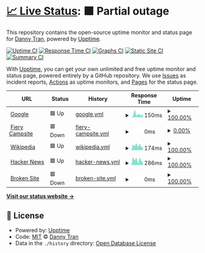 # [📈 Live Status](https://nabdtran.github.io/upptime): <!--live status--> **🟧 Partial outage**

This repository contains the open-source uptime monitor and status page for [Danny Tran](https://www.linkedin.com/in/nabdtran/), powered by [Upptime](https://github.com/upptime/upptime).

[![Uptime CI](https://github.com/koj-co/upptime/workflows/Uptime%20CI/badge.svg)](https://github.com/koj-co/upptime/actions?query=workflow%3A%22Uptime+CI%22)
[![Response Time CI](https://github.com/koj-co/upptime/workflows/Response%20Time%20CI/badge.svg)](https://github.com/koj-co/upptime/actions?query=workflow%3A%22Response+Time+CI%22)
[![Graphs CI](https://github.com/koj-co/upptime/workflows/Graphs%20CI/badge.svg)](https://github.com/koj-co/upptime/actions?query=workflow%3A%22Graphs+CI%22)
[![Static Site CI](https://github.com/koj-co/upptime/workflows/Static%20Site%20CI/badge.svg)](https://github.com/koj-co/upptime/actions?query=workflow%3A%22Static+Site+CI%22)
[![Summary CI](https://github.com/koj-co/upptime/workflows/Summary%20CI/badge.svg)](https://github.com/koj-co/upptime/actions?query=workflow%3A%22Summary+CI%22)

With [Upptime](https://upptime.js.org), you can get your own unlimited and free uptime monitor and status page, powered entirely by a GitHub repository. We use [Issues](https://github.com/nabdtran/upptime/issues) as incident reports, [Actions](https://github.com/nabdtran/upptime/actions) as uptime monitors, and [Pages](https://nabdtran.github.io/upptime) for the status page.

<!--start: status pages-->
<!-- This summary is generated by Upptime (https://github.com/upptime/upptime) -->
<!-- Do not edit this manually, your changes will be overwritten -->
<!-- prettier-ignore -->
| URL | Status | History | Response Time | Uptime |
| --- | ------ | ------- | ------------- | ------ |
| <img alt="" src="https://favicons.githubusercontent.com/www.google.com" height="13"> [Google](https://www.google.com) | 🟩 Up | [google.yml](https://github.com/nabdtran/uptime/commits/HEAD/history/google.yml) | <details><summary><img alt="Response time graph" src="./graphs/google/response-time-week.png" height="20"> 150ms</summary><br><a href="https://nabdtran.github.io/uptime/history/google"><img alt="Response time 97" src="https://img.shields.io/endpoint?url=https%3A%2F%2Fraw.githubusercontent.com%2Fnabdtran%2Fuptime%2FHEAD%2Fapi%2Fgoogle%2Fresponse-time.json"></a><br><a href="https://nabdtran.github.io/uptime/history/google"><img alt="24-hour response time 157" src="https://img.shields.io/endpoint?url=https%3A%2F%2Fraw.githubusercontent.com%2Fnabdtran%2Fuptime%2FHEAD%2Fapi%2Fgoogle%2Fresponse-time-day.json"></a><br><a href="https://nabdtran.github.io/uptime/history/google"><img alt="7-day response time 150" src="https://img.shields.io/endpoint?url=https%3A%2F%2Fraw.githubusercontent.com%2Fnabdtran%2Fuptime%2FHEAD%2Fapi%2Fgoogle%2Fresponse-time-week.json"></a><br><a href="https://nabdtran.github.io/uptime/history/google"><img alt="30-day response time 105" src="https://img.shields.io/endpoint?url=https%3A%2F%2Fraw.githubusercontent.com%2Fnabdtran%2Fuptime%2FHEAD%2Fapi%2Fgoogle%2Fresponse-time-month.json"></a><br><a href="https://nabdtran.github.io/uptime/history/google"><img alt="1-year response time 100" src="https://img.shields.io/endpoint?url=https%3A%2F%2Fraw.githubusercontent.com%2Fnabdtran%2Fuptime%2FHEAD%2Fapi%2Fgoogle%2Fresponse-time-year.json"></a></details> | <details><summary><a href="https://nabdtran.github.io/uptime/history/google">100.00%</a></summary><a href="https://nabdtran.github.io/uptime/history/google"><img alt="All-time uptime 100.00%" src="https://img.shields.io/endpoint?url=https%3A%2F%2Fraw.githubusercontent.com%2Fnabdtran%2Fuptime%2FHEAD%2Fapi%2Fgoogle%2Fuptime.json"></a><br><a href="https://nabdtran.github.io/uptime/history/google"><img alt="24-hour uptime 100.00%" src="https://img.shields.io/endpoint?url=https%3A%2F%2Fraw.githubusercontent.com%2Fnabdtran%2Fuptime%2FHEAD%2Fapi%2Fgoogle%2Fuptime-day.json"></a><br><a href="https://nabdtran.github.io/uptime/history/google"><img alt="7-day uptime 100.00%" src="https://img.shields.io/endpoint?url=https%3A%2F%2Fraw.githubusercontent.com%2Fnabdtran%2Fuptime%2FHEAD%2Fapi%2Fgoogle%2Fuptime-week.json"></a><br><a href="https://nabdtran.github.io/uptime/history/google"><img alt="30-day uptime 100.00%" src="https://img.shields.io/endpoint?url=https%3A%2F%2Fraw.githubusercontent.com%2Fnabdtran%2Fuptime%2FHEAD%2Fapi%2Fgoogle%2Fuptime-month.json"></a><br><a href="https://nabdtran.github.io/uptime/history/google"><img alt="1-year uptime 100.00%" src="https://img.shields.io/endpoint?url=https%3A%2F%2Fraw.githubusercontent.com%2Fnabdtran%2Fuptime%2FHEAD%2Fapi%2Fgoogle%2Fuptime-year.json"></a></details>
| <img alt="" src="https://favicons.githubusercontent.com/fierycamp.site" height="13"> [Fiery Campsite](http://fierycamp.site) | 🟥 Down | [fiery-campsite.yml](https://github.com/nabdtran/uptime/commits/HEAD/history/fiery-campsite.yml) | <details><summary><img alt="Response time graph" src="./graphs/fiery-campsite/response-time-week.png" height="20"> 0ms</summary><br><a href="https://nabdtran.github.io/uptime/history/fiery-campsite"><img alt="Response time 356" src="https://img.shields.io/endpoint?url=https%3A%2F%2Fraw.githubusercontent.com%2Fnabdtran%2Fuptime%2FHEAD%2Fapi%2Ffiery-campsite%2Fresponse-time.json"></a><br><a href="https://nabdtran.github.io/uptime/history/fiery-campsite"><img alt="24-hour response time 0" src="https://img.shields.io/endpoint?url=https%3A%2F%2Fraw.githubusercontent.com%2Fnabdtran%2Fuptime%2FHEAD%2Fapi%2Ffiery-campsite%2Fresponse-time-day.json"></a><br><a href="https://nabdtran.github.io/uptime/history/fiery-campsite"><img alt="7-day response time 0" src="https://img.shields.io/endpoint?url=https%3A%2F%2Fraw.githubusercontent.com%2Fnabdtran%2Fuptime%2FHEAD%2Fapi%2Ffiery-campsite%2Fresponse-time-week.json"></a><br><a href="https://nabdtran.github.io/uptime/history/fiery-campsite"><img alt="30-day response time 0" src="https://img.shields.io/endpoint?url=https%3A%2F%2Fraw.githubusercontent.com%2Fnabdtran%2Fuptime%2FHEAD%2Fapi%2Ffiery-campsite%2Fresponse-time-month.json"></a><br><a href="https://nabdtran.github.io/uptime/history/fiery-campsite"><img alt="1-year response time 263" src="https://img.shields.io/endpoint?url=https%3A%2F%2Fraw.githubusercontent.com%2Fnabdtran%2Fuptime%2FHEAD%2Fapi%2Ffiery-campsite%2Fresponse-time-year.json"></a></details> | <details><summary><a href="https://nabdtran.github.io/uptime/history/fiery-campsite">0.00%</a></summary><a href="https://nabdtran.github.io/uptime/history/fiery-campsite"><img alt="All-time uptime 30.95%" src="https://img.shields.io/endpoint?url=https%3A%2F%2Fraw.githubusercontent.com%2Fnabdtran%2Fuptime%2FHEAD%2Fapi%2Ffiery-campsite%2Fuptime.json"></a><br><a href="https://nabdtran.github.io/uptime/history/fiery-campsite"><img alt="24-hour uptime 0.00%" src="https://img.shields.io/endpoint?url=https%3A%2F%2Fraw.githubusercontent.com%2Fnabdtran%2Fuptime%2FHEAD%2Fapi%2Ffiery-campsite%2Fuptime-day.json"></a><br><a href="https://nabdtran.github.io/uptime/history/fiery-campsite"><img alt="7-day uptime 0.00%" src="https://img.shields.io/endpoint?url=https%3A%2F%2Fraw.githubusercontent.com%2Fnabdtran%2Fuptime%2FHEAD%2Fapi%2Ffiery-campsite%2Fuptime-week.json"></a><br><a href="https://nabdtran.github.io/uptime/history/fiery-campsite"><img alt="30-day uptime 0.00%" src="https://img.shields.io/endpoint?url=https%3A%2F%2Fraw.githubusercontent.com%2Fnabdtran%2Fuptime%2FHEAD%2Fapi%2Ffiery-campsite%2Fuptime-month.json"></a><br><a href="https://nabdtran.github.io/uptime/history/fiery-campsite"><img alt="1-year uptime 17.78%" src="https://img.shields.io/endpoint?url=https%3A%2F%2Fraw.githubusercontent.com%2Fnabdtran%2Fuptime%2FHEAD%2Fapi%2Ffiery-campsite%2Fuptime-year.json"></a></details>
| <img alt="" src="https://favicons.githubusercontent.com/www.wikipedia.org" height="13"> [Wikipedia](https://www.wikipedia.org) | 🟩 Up | [wikipedia.yml](https://github.com/nabdtran/uptime/commits/HEAD/history/wikipedia.yml) | <details><summary><img alt="Response time graph" src="./graphs/wikipedia/response-time-week.png" height="20"> 174ms</summary><br><a href="https://nabdtran.github.io/uptime/history/wikipedia"><img alt="Response time 190" src="https://img.shields.io/endpoint?url=https%3A%2F%2Fraw.githubusercontent.com%2Fnabdtran%2Fuptime%2FHEAD%2Fapi%2Fwikipedia%2Fresponse-time.json"></a><br><a href="https://nabdtran.github.io/uptime/history/wikipedia"><img alt="24-hour response time 110" src="https://img.shields.io/endpoint?url=https%3A%2F%2Fraw.githubusercontent.com%2Fnabdtran%2Fuptime%2FHEAD%2Fapi%2Fwikipedia%2Fresponse-time-day.json"></a><br><a href="https://nabdtran.github.io/uptime/history/wikipedia"><img alt="7-day response time 174" src="https://img.shields.io/endpoint?url=https%3A%2F%2Fraw.githubusercontent.com%2Fnabdtran%2Fuptime%2FHEAD%2Fapi%2Fwikipedia%2Fresponse-time-week.json"></a><br><a href="https://nabdtran.github.io/uptime/history/wikipedia"><img alt="30-day response time 177" src="https://img.shields.io/endpoint?url=https%3A%2F%2Fraw.githubusercontent.com%2Fnabdtran%2Fuptime%2FHEAD%2Fapi%2Fwikipedia%2Fresponse-time-month.json"></a><br><a href="https://nabdtran.github.io/uptime/history/wikipedia"><img alt="1-year response time 186" src="https://img.shields.io/endpoint?url=https%3A%2F%2Fraw.githubusercontent.com%2Fnabdtran%2Fuptime%2FHEAD%2Fapi%2Fwikipedia%2Fresponse-time-year.json"></a></details> | <details><summary><a href="https://nabdtran.github.io/uptime/history/wikipedia">100.00%</a></summary><a href="https://nabdtran.github.io/uptime/history/wikipedia"><img alt="All-time uptime 99.99%" src="https://img.shields.io/endpoint?url=https%3A%2F%2Fraw.githubusercontent.com%2Fnabdtran%2Fuptime%2FHEAD%2Fapi%2Fwikipedia%2Fuptime.json"></a><br><a href="https://nabdtran.github.io/uptime/history/wikipedia"><img alt="24-hour uptime 100.00%" src="https://img.shields.io/endpoint?url=https%3A%2F%2Fraw.githubusercontent.com%2Fnabdtran%2Fuptime%2FHEAD%2Fapi%2Fwikipedia%2Fuptime-day.json"></a><br><a href="https://nabdtran.github.io/uptime/history/wikipedia"><img alt="7-day uptime 100.00%" src="https://img.shields.io/endpoint?url=https%3A%2F%2Fraw.githubusercontent.com%2Fnabdtran%2Fuptime%2FHEAD%2Fapi%2Fwikipedia%2Fuptime-week.json"></a><br><a href="https://nabdtran.github.io/uptime/history/wikipedia"><img alt="30-day uptime 100.00%" src="https://img.shields.io/endpoint?url=https%3A%2F%2Fraw.githubusercontent.com%2Fnabdtran%2Fuptime%2FHEAD%2Fapi%2Fwikipedia%2Fuptime-month.json"></a><br><a href="https://nabdtran.github.io/uptime/history/wikipedia"><img alt="1-year uptime 99.99%" src="https://img.shields.io/endpoint?url=https%3A%2F%2Fraw.githubusercontent.com%2Fnabdtran%2Fuptime%2FHEAD%2Fapi%2Fwikipedia%2Fuptime-year.json"></a></details>
| <img alt="" src="https://favicons.githubusercontent.com/news.ycombinator.com" height="13"> [Hacker News](https://news.ycombinator.com) | 🟩 Up | [hacker-news.yml](https://github.com/nabdtran/uptime/commits/HEAD/history/hacker-news.yml) | <details><summary><img alt="Response time graph" src="./graphs/hacker-news/response-time-week.png" height="20"> 286ms</summary><br><a href="https://nabdtran.github.io/uptime/history/hacker-news"><img alt="Response time 287" src="https://img.shields.io/endpoint?url=https%3A%2F%2Fraw.githubusercontent.com%2Fnabdtran%2Fuptime%2FHEAD%2Fapi%2Fhacker-news%2Fresponse-time.json"></a><br><a href="https://nabdtran.github.io/uptime/history/hacker-news"><img alt="24-hour response time 141" src="https://img.shields.io/endpoint?url=https%3A%2F%2Fraw.githubusercontent.com%2Fnabdtran%2Fuptime%2FHEAD%2Fapi%2Fhacker-news%2Fresponse-time-day.json"></a><br><a href="https://nabdtran.github.io/uptime/history/hacker-news"><img alt="7-day response time 286" src="https://img.shields.io/endpoint?url=https%3A%2F%2Fraw.githubusercontent.com%2Fnabdtran%2Fuptime%2FHEAD%2Fapi%2Fhacker-news%2Fresponse-time-week.json"></a><br><a href="https://nabdtran.github.io/uptime/history/hacker-news"><img alt="30-day response time 273" src="https://img.shields.io/endpoint?url=https%3A%2F%2Fraw.githubusercontent.com%2Fnabdtran%2Fuptime%2FHEAD%2Fapi%2Fhacker-news%2Fresponse-time-month.json"></a><br><a href="https://nabdtran.github.io/uptime/history/hacker-news"><img alt="1-year response time 272" src="https://img.shields.io/endpoint?url=https%3A%2F%2Fraw.githubusercontent.com%2Fnabdtran%2Fuptime%2FHEAD%2Fapi%2Fhacker-news%2Fresponse-time-year.json"></a></details> | <details><summary><a href="https://nabdtran.github.io/uptime/history/hacker-news">100.00%</a></summary><a href="https://nabdtran.github.io/uptime/history/hacker-news"><img alt="All-time uptime 99.93%" src="https://img.shields.io/endpoint?url=https%3A%2F%2Fraw.githubusercontent.com%2Fnabdtran%2Fuptime%2FHEAD%2Fapi%2Fhacker-news%2Fuptime.json"></a><br><a href="https://nabdtran.github.io/uptime/history/hacker-news"><img alt="24-hour uptime 100.00%" src="https://img.shields.io/endpoint?url=https%3A%2F%2Fraw.githubusercontent.com%2Fnabdtran%2Fuptime%2FHEAD%2Fapi%2Fhacker-news%2Fuptime-day.json"></a><br><a href="https://nabdtran.github.io/uptime/history/hacker-news"><img alt="7-day uptime 100.00%" src="https://img.shields.io/endpoint?url=https%3A%2F%2Fraw.githubusercontent.com%2Fnabdtran%2Fuptime%2FHEAD%2Fapi%2Fhacker-news%2Fuptime-week.json"></a><br><a href="https://nabdtran.github.io/uptime/history/hacker-news"><img alt="30-day uptime 100.00%" src="https://img.shields.io/endpoint?url=https%3A%2F%2Fraw.githubusercontent.com%2Fnabdtran%2Fuptime%2FHEAD%2Fapi%2Fhacker-news%2Fuptime-month.json"></a><br><a href="https://nabdtran.github.io/uptime/history/hacker-news"><img alt="1-year uptime 99.89%" src="https://img.shields.io/endpoint?url=https%3A%2F%2Fraw.githubusercontent.com%2Fnabdtran%2Fuptime%2FHEAD%2Fapi%2Fhacker-news%2Fuptime-year.json"></a></details>
| <img alt="" src="https://favicons.githubusercontent.com/thissitedoesnotexist.com" height="13"> [Broken Site](https://thissitedoesnotexist.com) | 🟥 Down | [broken-site.yml](https://github.com/nabdtran/uptime/commits/HEAD/history/broken-site.yml) | <details><summary><img alt="Response time graph" src="./graphs/broken-site/response-time-week.png" height="20"> 0ms</summary><br><a href="https://nabdtran.github.io/uptime/history/broken-site"><img alt="Response time 0" src="https://img.shields.io/endpoint?url=https%3A%2F%2Fraw.githubusercontent.com%2Fnabdtran%2Fuptime%2FHEAD%2Fapi%2Fbroken-site%2Fresponse-time.json"></a><br><a href="https://nabdtran.github.io/uptime/history/broken-site"><img alt="24-hour response time 0" src="https://img.shields.io/endpoint?url=https%3A%2F%2Fraw.githubusercontent.com%2Fnabdtran%2Fuptime%2FHEAD%2Fapi%2Fbroken-site%2Fresponse-time-day.json"></a><br><a href="https://nabdtran.github.io/uptime/history/broken-site"><img alt="7-day response time 0" src="https://img.shields.io/endpoint?url=https%3A%2F%2Fraw.githubusercontent.com%2Fnabdtran%2Fuptime%2FHEAD%2Fapi%2Fbroken-site%2Fresponse-time-week.json"></a><br><a href="https://nabdtran.github.io/uptime/history/broken-site"><img alt="30-day response time 0" src="https://img.shields.io/endpoint?url=https%3A%2F%2Fraw.githubusercontent.com%2Fnabdtran%2Fuptime%2FHEAD%2Fapi%2Fbroken-site%2Fresponse-time-month.json"></a><br><a href="https://nabdtran.github.io/uptime/history/broken-site"><img alt="1-year response time 0" src="https://img.shields.io/endpoint?url=https%3A%2F%2Fraw.githubusercontent.com%2Fnabdtran%2Fuptime%2FHEAD%2Fapi%2Fbroken-site%2Fresponse-time-year.json"></a></details> | <details><summary><a href="https://nabdtran.github.io/uptime/history/broken-site">100.00%</a></summary><a href="https://nabdtran.github.io/uptime/history/broken-site"><img alt="All-time uptime 100.00%" src="https://img.shields.io/endpoint?url=https%3A%2F%2Fraw.githubusercontent.com%2Fnabdtran%2Fuptime%2FHEAD%2Fapi%2Fbroken-site%2Fuptime.json"></a><br><a href="https://nabdtran.github.io/uptime/history/broken-site"><img alt="24-hour uptime 100.00%" src="https://img.shields.io/endpoint?url=https%3A%2F%2Fraw.githubusercontent.com%2Fnabdtran%2Fuptime%2FHEAD%2Fapi%2Fbroken-site%2Fuptime-day.json"></a><br><a href="https://nabdtran.github.io/uptime/history/broken-site"><img alt="7-day uptime 100.00%" src="https://img.shields.io/endpoint?url=https%3A%2F%2Fraw.githubusercontent.com%2Fnabdtran%2Fuptime%2FHEAD%2Fapi%2Fbroken-site%2Fuptime-week.json"></a><br><a href="https://nabdtran.github.io/uptime/history/broken-site"><img alt="30-day uptime 100.00%" src="https://img.shields.io/endpoint?url=https%3A%2F%2Fraw.githubusercontent.com%2Fnabdtran%2Fuptime%2FHEAD%2Fapi%2Fbroken-site%2Fuptime-month.json"></a><br><a href="https://nabdtran.github.io/uptime/history/broken-site"><img alt="1-year uptime 100.00%" src="https://img.shields.io/endpoint?url=https%3A%2F%2Fraw.githubusercontent.com%2Fnabdtran%2Fuptime%2FHEAD%2Fapi%2Fbroken-site%2Fuptime-year.json"></a></details>

<!--end: status pages-->

[**Visit our status website →**](https://nabdtran.github.io/upptime)

## 📄 License

- Powered by: [Upptime](https://github.com/upptime/upptime)
- Code: [MIT](./LICENSE) © [Danny Tran](https://www.linkedin.com/in/nabdtran/)
- Data in the `./history` directory: [Open Database License](https://opendatacommons.org/licenses/odbl/1-0/)
